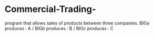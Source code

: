 # Commercial-Trading-
 program that allows sales of products between three companies.  BIGa  produces :  A     /   BIGb  produces :  B     /    BIGc  produces :  C 
